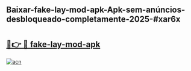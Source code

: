 ## Baixar-fake-lay-mod-apk-Apk-sem-anúncios-desbloqueado-completamente-2025-#xar6x

# <h2><a href="https://ainizakaria.my?title=fake-lay-mod-apk&ref=20M">🔗👉 🔴 fake-lay-mod-apk</a></h2>

[![acn](https://github.com/user-attachments/assets/0f9c940e-d8b0-45ae-aac7-cd30a18b3e1c)](https://ainizakaria.my?title=fake-lay-mod-apk&ref=20M)

